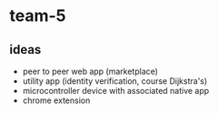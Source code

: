# team-5
## ideas
- peer to peer web app (marketplace)
- utility app (identity verification, course Dijkstra's)
- microcontroller device with associated native app
- chrome extension
